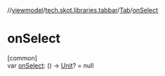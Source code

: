 //[viewmodel](../../../index.md)/[tech.skot.libraries.tabbar](../index.md)/[Tab](index.md)/[onSelect](on-select.md)

# onSelect

[common]\
var [onSelect](on-select.md): () -&gt; [Unit](https://kotlinlang.org/api/latest/jvm/stdlib/kotlin/-unit/index.html)? = null
